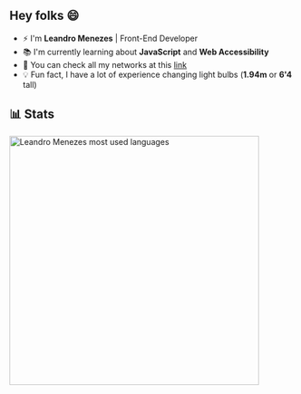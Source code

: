 ## Hey folks 😄
- ⚡ I'm **Leandro Menezes** | Front-End Developer
- 📚 I'm currently learning about **JavaScript** and **Web Accessibility**
- 🔗 You can check all my networks at this [link](https://linktr.ee/mundt)
- 💡 Fun fact, I have a lot of experience changing light bulbs (**1.94m** or **6'4** tall)


## 📊 Stats
<img width="440em" src="https://github-readme-stats.vercel.app/api/top-langs/?username=notmundt&layout=compact&theme=apprentice" alt="Leandro Menezes most used languages"/>
